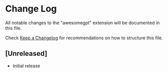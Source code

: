 # Change Log

All notable changes to the "awesomegpt" extension will be documented in this file.

Check [Keep a Changelog](http://keepachangelog.com/) for recommendations on how to structure this file.

## [Unreleased]

- Initial release